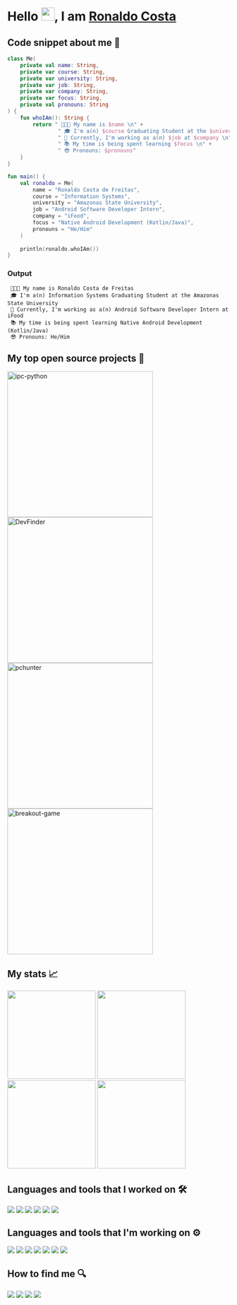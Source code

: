 # Hello <img src="https://github.com/TheDudeThatCode/TheDudeThatCode/blob/master/Assets/Hi.gif" width="30px">, I am [Ronaldo Costa](https://www.linkedin.com/in/ronaldocoding/)

## Code snippet about me 🤗
```kotlin
class Me(
    private val name: String,
    private var course: String,
    private var university: String,
    private var job: String,
    private var company: String,
    private var focus: String,
    private val pronouns: String
) {
    fun whoIAm(): String {
        return " 👨🏻‍💻 My name is $name \n" +
                " 🎓 I'm a(n) $course Graduating Student at the $university \n" +
                " 💼 Currently, I'm working as a(n) $job at $company \n" +
                " 📚 My time is being spent learning $focus \n" +
                " 😎 Pronouns: $pronouns"
    }
}

fun main() {
    val ronaldo = Me(
        name = "Ronaldo Costa de Freitas",
        course = "Information Systems",
        university = "Amazonas State University",
        job = "Android Software Developer Intern",
        company = "iFood",
        focus = "Native Android Development (Kotlin/Java)",
        pronouns = "He/Him"
    )
    
    println(ronaldo.whoIAm())
}
```

### Output
```
 👨🏻‍💻 My name is Ronaldo Costa de Freitas 
 🎓 I'm a(n) Information Systems Graduating Student at the Amazonas State University 
 💼 Currently, I'm working as a(n) Android Software Developer Intern at iFood 
 📚 My time is being spent learning Native Android Development (Kotlin/Java) 
 😎 Pronouns: He/Him
```
##

## My top open source projects 🚀
<p align="left">
    <a href="https://github.com/ronaldocoding/ipc-python"><img width="330" src="https://denvercoder1-github-readme-stats.vercel.app/api/pin/?username=ronaldocoding&repo=ipc-python&theme=dracula&bg_color=272A36&title_color=FE6E96&icon_color=F8D866&hide_border=false&show_icons=true" alt="ipc-python"></a>
   <a href="https://github.com/ronaldocoding/DevFinder"><img width="330" src="https://denvercoder1-github-readme-stats.vercel.app/api/pin/?username=ronaldocoding&repo=DevFinder&theme=dracula&bg_color=272A36&title_color=FE6E96&icon_color=F8D866&hide_border=false&show_icons=true" alt="DevFinder"></a>
   <a href="https://github.com/ronaldocoding/pchunter"><img width="330" src="https://denvercoder1-github-readme-stats.vercel.app/api/pin/?username=ronaldocoding&repo=pchunter&theme=dracula&bg_color=272A36&title_color=FE6E96&icon_color=F8D866&hide_border=false&show_icons=true" alt="pchunter"></a>
   <a href="https://github.com/ronaldocoding/breakout-game"><img width="330" src="https://denvercoder1-github-readme-stats.vercel.app/api/pin/?username=ronaldocoding&repo=breakout-game&theme=dracula&bg_color=272A36&title_color=FE6E96&icon_color=F8D866&hide_border=false&show_icons=true" alt="breakout-game"></a>
</p>

##

## My stats 📈
<div>
   <a href="https://wakatime.com/@ronaldocoding"><img height="200em" src="https://github-readme-stats.vercel.app/api/wakatime?username=ronaldocoding&theme=dracula&background_color=272A36&hide_border=true"/></a>
  <a href="https://github.com/ronaldocoding"><img height="200em" src="http://github-readme-streak-stats.herokuapp.com?user=ronaldocoding&theme=dracula&hide_border=true"/></a>
  <a href="https://github.com/ronaldocoding"><img height="200em" src="https://github-readme-stats.vercel.app/api?username=ronaldocoding&show_icons=true&theme=dracula&include_all_commits=true&count_private=false&hide_border=true"/></a>
  <a href="https://github.com/ronaldocoding"><img height="200em" src="https://github-readme-stats.vercel.app/api/top-langs/?username=ronaldocoding&layout=compact&langs_count=7&theme=dracula&hide_border=true" /></a>
</div>
 
 ##
 
 ## Languages and tools that I worked on 🛠
 <div style="display: inline_block">
    <a href="https://developer.mozilla.org/en-US/docs/web/html"><img src="https://img.shields.io/badge/-HTML5-E34F26?style=for-the-badge&logo=html5&logoColor=white"></a>
     <a href="https://developer.mozilla.org/en-US/docs/Web/CSS"><img src="https://img.shields.io/badge/CSS3-1572B6?style=for-the-badge&logo=css3&logoColor=white"></a>
    <a href="https://developer.mozilla.org/en-US/docs/Web/JavaScript"><img src="https://img.shields.io/badge/JavaScript-F7DF1E?style=for-the-badge&logo=javascript&logoColor=black"></a>
    <a href="https://spring.io/"><img src="https://img.shields.io/badge/Spring-6DB33F?style=for-the-badge&logo=spring&logoColor=white"></a>
    <a href="https://firebase.google.com/?hl=en"><img src="https://img.shields.io/badge/firebase-ffca28?style=for-the-badge&logo=firebase&logoColor=black"></a>
    <a href="https://dev.mysql.com/"><img src="https://img.shields.io/badge/MySQL-005C84?style=for-the-badge&logo=mysql&logoColor=white"></a>
 </div>
  
  ##
  
  ## Languages and tools that I'm working on ⚙️
 <div style="display: inline_block">
  <a href="https://developer.android.com/"><img src="https://img.shields.io/badge/Android-3DDC84?style=for-the-badge&logo=android&logoColor=white"></a>
  <a href="https://kotlinlang.org/"><img src="https://img.shields.io/badge/Kotlin-0095D5?&style=for-the-badge&logo=kotlin&logoColor=white"></a>
  <a href="https://dev.java/"><img src="https://img.shields.io/badge/Java-ED8B00?style=for-the-badge&logo=java&logoColor=white"></a>
  <a href="https://www.geeksforgeeks.org/c-programming-language/"><img src="https://img.shields.io/badge/C-00599C?style=for-the-badge&logo=c&logoColor=white"></a>
  <a href="https://www.python.org/"><img src="https://img.shields.io/badge/Python-FFD43B?style=for-the-badge&logo=python&logoColor=blue"></a>
  <a href="https://git-scm.com/"><img src="https://img.shields.io/badge/Git-F05032?style=for-the-badge&logo=git&logoColor=white"></a>
  <a href="https://www.latex-project.org/"><img src="https://img.shields.io/badge/LaTeX-47A141?style=for-the-badge&logo=LaTeX&logoColor=white"></a>
 </div>
  
  ##

## How to find me 🔍
<div> 
  <a href = "mailto:ronaldocosta.developer@gmail.com"><img src="https://img.shields.io/badge/-Gmail-%23333?style=for-the-badge&logo=gmail&logoColor=white" target="_blank"></a>
  <a href="https://www.linkedin.com/in/ronaldocoding" target="_blank"><img src="https://img.shields.io/badge/-LinkedIn-%230077B5?style=for-the-badge&logo=linkedin&logoColor=white" target="_blank"></a>
 <a href="https://instagram.com/ronaldocoding" target="_blank"><img src="https://img.shields.io/badge/-Instagram-%23E4405F?style=for-the-badge&logo=instagram&logoColor=white" target="_blank"></a>
 <a href="https://twitter.com/ronaldocoding" target="_blank"><img src="https://img.shields.io/badge/Twitter-1DA1F2?style=for-the-badge&logo=twitter&logoColor=white" target="_blank"></a>
</div>
